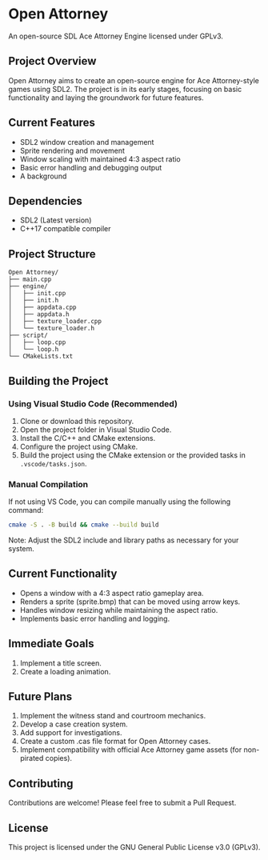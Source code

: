 # Open Attorney

An open-source SDL Ace Attorney Engine licensed under GPLv3.

## Project Overview

Open Attorney aims to create an open-source engine for Ace Attorney-style games using SDL2. The project is in its early stages, focusing on basic functionality and laying the groundwork for future features.

## Current Features

- SDL2 window creation and management
- Sprite rendering and movement
- Window scaling with maintained 4:3 aspect ratio
- Basic error handling and debugging output
- A background

## Dependencies

- SDL2 (Latest version)
- C++17 compatible compiler

## Project Structure

```
Open Attorney/
├── main.cpp
├── engine/
│   ├── init.cpp
│   ├── init.h
│   ├── appdata.cpp
│   ├── appdata.h
│   ├── texture_loader.cpp
│   └── texture_loader.h
├── script/
│   ├── loop.cpp
│   └── loop.h
└── CMakeLists.txt
```

## Building the Project

### Using Visual Studio Code (Recommended)

1. Clone or download this repository.
2. Open the project folder in Visual Studio Code.
3. Install the C/C++ and CMake extensions.
4. Configure the project using CMake.
5. Build the project using the CMake extension or the provided tasks in `.vscode/tasks.json`.

### Manual Compilation

If not using VS Code, you can compile manually using the following command:

```bash
cmake -S . -B build && cmake --build build
```

Note: Adjust the SDL2 include and library paths as necessary for your system.

## Current Functionality

- Opens a window with a 4:3 aspect ratio gameplay area.
- Renders a sprite (sprite.bmp) that can be moved using arrow keys.
- Handles window resizing while maintaining the aspect ratio.
- Implements basic error handling and logging.

## Immediate Goals

1. Implement a title screen.
2. Create a loading animation.

## Future Plans

1. Implement the witness stand and courtroom mechanics.
2. Develop a case creation system.
3. Add support for investigations.
4. Create a custom .cas file format for Open Attorney cases.
5. Implement compatibility with official Ace Attorney game assets (for non-pirated copies).

## Contributing

Contributions are welcome! Please feel free to submit a Pull Request.

## License

This project is licensed under the GNU General Public License v3.0 (GPLv3).
